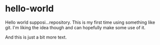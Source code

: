 # hello-world
Hello world supposi...repository. 
This is my first time using something like git. I'm liking the idea though and can hopefully make some use of it. 

And this is just a bit more text. 
